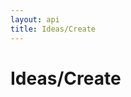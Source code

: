 ```yaml
---
layout: api
title: Ideas/Create
---
```


# Ideas/Create

<api-explorer resource="http://api.rusic.com/buckets/:bucket_id/ideas" method="POST">
  <api-header name="X-API-Key" required="true" value="abc123" editable-key="false"></api-header>
  <api-header name="X-Rusic-Participant-Token" required="true" value="" editable-key="false"></api-header>
  <api-header name="Accept" required="true" value="application/vnd.rusic.v1+json" editable-key="false" editable-value="false"></api-header>
  <api-part name="idea[content]" required="true" default="" value="Some content"></api-part>
  <api-part name="idea[title]" required="true" default="" value="Some title"></api-part>
  <api-resource name="bucket_id" required="true" default="" value="1"></api-resource>
</api-explorer>

